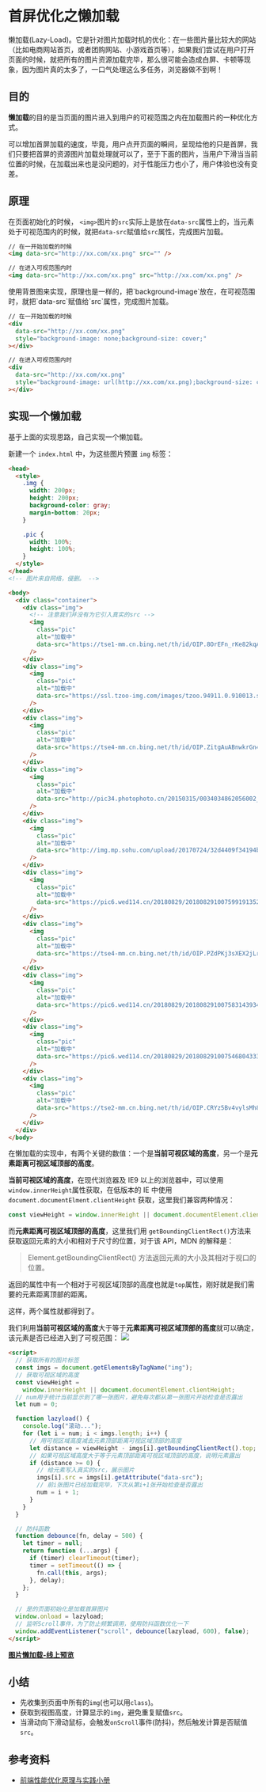 
# 首屏优化之懒加载

懒加载(Lazy-Load)。它是针对图片加载时机的优化：在一些图片量比较大的网站（比如电商网站首页，或者团购网站、小游戏首页等），如果我们尝试在用户打开页面的时候，就把所有的图片资源加载完毕，那么很可能会造成白屏、卡顿等现象，因为图片真的太多了，一口气处理这么多任务，浏览器做不到啊！

## 目的

**懒加载**的目的是当页面的图片进入到用户的可视范围之内在加载图片的一种优化方式。

可以增加首屏加载的速度，毕竟，用户点开页面的瞬间，呈现给他的只是首屏，我们只要把首屏的资源图片加载处理就可以了，至于下面的图片，当用户下滑当当前位置的时候，在加载出来也是没问题的，对于性能压力也小了，用户体验也没有变差。

## 原理

在页面初始化的时候，
`<img>`图片的`src`实际上是放在`data-src`属性上的，当元素处于可视范围内的时候，就把`data-src`赋值给`src`属性，完成图片加载。

```html
// 在一开始加载的时候
<img data-src="http://xx.com/xx.png" src="" />

// 在进入可视范围内时
<img data-src="http://xx.com/xx.png" src="http://xx.com/xx.png" />
```

<div>使用背景图来实现，原理也是一样的，把`background-image`放在，在可视范围时，就把`data-src`赋值给`src`属性，完成图片加载。

```html
// 在一开始加载的时候
<div
  data-src="http://xx.com/xx.png"
  style="background-image: none;background-size: cover;"
></div>

// 在进入可视范围内时
<div
  data-src="http://xx.com/xx.png"
  style="background-image: url(http://xx.com/xx.png);background-size: cover;"
></div>
```

## 实现一个懒加载

基于上面的实现思路，自己实现一个懒加载。

新建一个 `index.html` 中，为这些图片预置 `img` 标签：

```html
<head>
  <style>
    .img {
      width: 200px;
      height: 200px;
      background-color: gray;
      margin-bottom: 20px;
    }

    .pic {
      width: 100%;
      height: 100%;
    }
  </style>
</head>
<!-- 图片来自网络，侵删。 -->

<body>
  <div class="container">
    <div class="img">
      <!-- 注意我们并没有为它引入真实的src -->
      <img
        class="pic"
        alt="加载中"
        data-src="https://tse1-mm.cn.bing.net/th/id/OIP.8OrEFn_rKe82kqAWFjTuMwHaEo?pid=Api&rs=1"
      />
    </div>
    <div class="img">
      <img
        class="pic"
        alt="加载中"
        data-src="https://ssl.tzoo-img.com/images/tzoo.94911.0.910013.seoul-nami.jpg?width=1080"
      />
    </div>
    <div class="img">
      <img
        class="pic"
        alt="加载中"
        data-src="https://tse4-mm.cn.bing.net/th/id/OIP.ZitgAuABnwkrGn4lid2ZmQHaEK?pid=Api&rs=1"
      />
    </div>
    <div class="img">
      <img
        class="pic"
        alt="加载中"
        data-src="http://pic34.photophoto.cn/20150315/0034034862056002_b.jpg"
      />
    </div>
    <div class="img">
      <img
        class="pic"
        alt="加载中"
        data-src="http://img.mp.sohu.com/upload/20170724/32d4409f34194b029ed287abf1c99b70_th.png"
      />
    </div>
    <div class="img">
      <img
        class="pic"
        alt="加载中"
        data-src="https://pic6.wed114.cn/20180829/2018082910075991913520.jpg"
      />
    </div>
    <div class="img">
      <img
        class="pic"
        alt="加载中"
        data-src="https://tse4-mm.cn.bing.net/th/id/OIP.PZdPKj3sXEX2jLrepx3MUwHaEo?pid=Api&rs=1"
      />
    </div>
    <div class="img">
      <img
        class="pic"
        alt="加载中"
        data-src="https://pic6.wed114.cn/20180829/2018082910075831439349.jpg"
      />
    </div>
    <div class="img">
      <img
        class="pic"
        alt="加载中"
        data-src="https://pic6.wed114.cn/20180829/2018082910075468043336.jpg"
      />
    </div>
    <div class="img">
      <img
        class="pic"
        alt="加载中"
        data-src="https://tse2-mm.cn.bing.net/th/id/OIP.CRYz5Bv4vylsMh83G4CsLgHaFj?pid=Api&rs=1"
      />
    </div>
  </div>
</body>
```

在懒加载的实现中，有两个关键的数值：一个是**当前可视区域的高度**，另一个是**元素距离可视区域顶部的高度**。

**当前可视区域的高度**，在现代浏览器及 IE9 以上的浏览器中，可以使用`window.innerHeight`属性获取，在低版本的 IE 中使用`document.documentElment.clientHeight` 获取，这里我们兼容两种情况：

```js
const viewHeight = window.innerHeight || document.documentElement.clientHeight;
```

而**元素距离可视区域顶部的高度**，这里我们用 `getBoundingClientRect()`方法来获取返回元素的大小和相对于尺寸的位置，对于该 API，MDN 的解释是：

> Element.getBoundingClientRect() 方法返回元素的大小及其相对于视口的位置。

返回的属性中有一个相对于可视区域顶部的高度也就是`top`属性，刚好就是我们需要的元素距离顶部的距离。

这样，两个属性就都得到了。

我们利用**当前可视区域的高度**大于等于**元素距离可视区域顶部的高度**就可以确定，该元素是否已经进入到了可视范围：
![](img/lazy-load.png)


```html
<script>
  // 获取所有的图片标签
  const imgs = document.getElementsByTagName("img");
  // 获取可视区域的高度
  const viewHeight =
    window.innerHeight || document.documentElement.clientHeight;
  // num用于统计当前显示到了哪一张图片，避免每次都从第一张图片开始检查是否露出
  let num = 0;

  function lazyload() {
    console.log("滚动...");
    for (let i = num; i < imgs.length; i++) {
      // 用可视区域高度减去元素顶部距离可视区域顶部的高度
      let distance = viewHeight - imgs[i].getBoundingClientRect().top;
      // 如果可视区域高度大于等于元素顶部距离可视区域顶部的高度，说明元素露出
      if (distance >= 0) {
        // 给元素写入真实的src，展示图片
        imgs[i].src = imgs[i].getAttribute("data-src");
        // 前i张图片已经加载完毕，下次从第i+1张开始检查是否露出
        num = i + 1;
      }
    }
  }

  // 防抖函数
  function debounce(fn, delay = 500) {
    let timer = null;
    return function (...args) {
      if (timer) clearTimeout(timer);
      timer = setTimeout(() => {
        fn.call(this, args);
      }, delay);
    };
  }

  // 是的页面初始化是加载首屏图片
  window.onload = lazyload;
  // 监听Scroll事件，为了防止频繁调用，使用防抖函数优化一下
  window.addEventListener("scroll", debounce(lazyload, 600), false);
</script>
```

**[图片懒加载-线上预览](http://www.zhangningle.top/lazy-load.html)**

## 小结
- 先收集到页面中所有的`img`(也可以用`class`)。
- 获取到视图高度，计算显示的`img`，避免重复赋值`src`。
- 当滑动向下滑动鼠标，会触发`onScroll`事件(防抖)，然后触发计算是否赋值`src`。

## 参考资料
- [前端性能优化原理与实践小册](https://juejin.im/book/6844733750048210957/section/6844733750031417352)